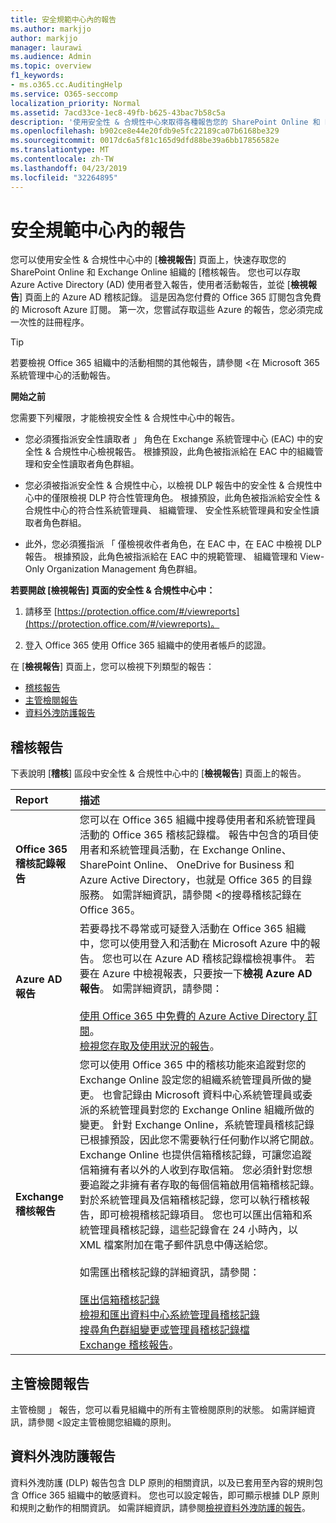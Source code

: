 ```yaml
---
title: 安全規範中心內的報告
ms.author: markjjo
author: markjjo
manager: laurawi
ms.audience: Admin
ms.topic: overview
f1_keywords:
- ms.o365.cc.AuditingHelp
ms.service: O365-seccomp
localization_priority: Normal
ms.assetid: 7acd33ce-1ec8-49fb-b625-43bac7b58c5a
description: '使用安全性 & 合規性中心來取得各種報告您的 SharePoint Online 和 Exchange Online 組織，以及 Azure Active Directory 的報告。  '
ms.openlocfilehash: b902ce8e44e20fdb9e5fc22189ca07b6168be329
ms.sourcegitcommit: 0017dc6a5f81c165d9dfd88be39a6bb17856582e
ms.translationtype: MT
ms.contentlocale: zh-TW
ms.lasthandoff: 04/23/2019
ms.locfileid: "32264895"
---
```

# <a name="reports-in-the-security--compliance-center"></a>安全規範中心內的報告

您可以使用安全性 & 合規性中心中的 [**檢視報告**] 頁面上，快速存取您的 SharePoint Online 和 Exchange Online 組織的 [稽核報告。 您也可以存取 Azure Active Directory (AD) 使用者登入報告，使用者活動報告，並從 [**檢視報告**] 頁面上的 Azure AD 稽核記錄。 這是因為您付費的 Office 365 訂閱包含免費的 Microsoft Azure 訂閱。 第一次，您嘗試存取這些 Azure 的報告，您必須完成一次性的註冊程序。 
  
> [!TIP]
> 若要檢視 Office 365 組織中的活動相關的其他報告，請參閱 <<c0>在 Microsoft 365 系統管理中心的活動報告。 
  
 **開始之前**
  
您需要下列權限，才能檢視安全性 & 合規性中心中的報告。
  
- 您必須獲指派安全性讀取者 」 角色在 Exchange 系統管理中心 (EAC) 中的安全性 & 合規性中心檢視報告。 根據預設，此角色被指派給在 EAC 中的組織管理和安全性讀取者角色群組。
    
- 您必須被指派安全性 & 合規性中心，以檢視 DLP 報告中的安全性 & 合規性中心中的僅限檢視 DLP 符合性管理角色。 根據預設，此角色被指派給安全性 & 合規性中心的符合性系統管理員、 組織管理、 安全性系統管理員和安全性讀取者角色群組。

- 此外，您必須獲指派 「 僅檢視收件者角色，在 EAC 中，在 EAC 中檢視 DLP 報告。 根據預設，此角色被指派給在 EAC 中的規範管理、 組織管理和 View-Only Organization Management 角色群組。
  
 **若要開啟 [檢視報告] 頁面的安全性 & 合規性中心中：**
  
1. 請移至 [https://protection.office.com/#/viewreports](https://protection.office.com/#/viewreports)。
    
2. 登入 Office 365 使用 Office 365 組織中的使用者帳戶的認證。
    
在 [**檢視報告**] 頁面上，您可以檢視下列類型的報告： 
  
- [稽核報告](#auditing-reports)
- [主管檢閱報告](#supervisory-review-report)
- [資料外洩防護報告](#data-loss-prevention-reports)
    
## <a name="auditing-reports"></a>稽核報告

下表說明 [**稽核**] 區段中安全性 & 合規性中心中的 [**檢視報告**] 頁面上的報告。 
  
|**Report**|**描述**|
|:-----|:-----|
|**Office 365 稽核記錄報告** <br/> |您可以在 Office 365 組織中搜尋使用者和系統管理員活動的 Office 365 稽核記錄檔。 報告中包含的項目使用者和系統管理員活動，在 Exchange Online、 SharePoint Online、 OneDrive for Business 和 Azure Active Directory，也就是 Office 365 的目錄服務。 如需詳細資訊，請參閱 <<c0>的搜尋稽核記錄在 Office 365。  <br/> |
|**Azure AD 報告** <br/> |若要尋找不尋常或可疑登入活動在 Office 365 組織中，您可以使用登入和活動在 Microsoft Azure 中的報告。 您也可以在 Azure AD 稽核記錄檔檢視事件。 若要在 Azure 中檢視報表，只要按一下**檢視 Azure AD 報告**。 如需詳細資訊，請參閱： <br/><br/>[使用 Office 365 中免費的 Azure Active Directory 訂閱](use-your-free-azure-ad-subscription-in-office-365.md)。 <br/> [檢視您存取及使用狀況的報告](http://go.microsoft.com/fwlink/p/?LinkId=506902)。  <br/> |
|**Exchange 稽核報告** <br/> | 您可以使用 Office 365 中的稽核功能來追蹤對您的 Exchange Online 設定您的組織系統管理員所做的變更。 也會記錄由 Microsoft 資料中心系統管理員或委派的系統管理員對您的 Exchange Online 組織所做的變更。 針對 Exchange Online，系統管理員稽核記錄已根據預設，因此您不需要執行任何動作以將它開啟。 Exchange Online 也提供信箱稽核記錄，可讓您追蹤信箱擁有者以外的人收到存取信箱。 您必須針對您想要追蹤之非擁有者存取的每個信箱啟用信箱稽核記錄。  <br/>  對於系統管理員及信箱稽核記錄，您可以執行稽核報告，即可檢視稽核記錄項目。 您也可以匯出信箱和系統管理員稽核記錄，這些記錄會在 24 小時內，以 XML 檔案附加在電子郵件訊息中傳送給您。 <br/><br/>如需匯出稽核記錄的詳細資訊，請參閱：  <br/><br/> [匯出信箱稽核記錄](http://go.microsoft.com/fwlink/p/?LinkID=404104) <br/> [檢視和匯出資料中心系統管理員稽核記錄](http://go.microsoft.com/fwlink/p/?LinkId=404109) <br/> [搜尋角色群組變更或管理員稽核記錄檔](http://go.microsoft.com/fwlink/p/?LinkId=404105) <br/>   [Exchange 稽核報告](http://go.microsoft.com/fwlink/p/?LinkID=395232)。  <br/> |
   
## <a name="supervisory-review-report"></a>主管檢閱報告

主管檢閱 」 報告，您可以看見組織中的所有主管檢閱原則的狀態。 如需詳細資訊，請參閱 <<c0>設定主管檢閱您組織的原則。
  
## <a name="data-loss-prevention-reports"></a>資料外洩防護報告

資料外洩防護 (DLP) 報告包含 DLP 原則的相關資訊，以及已套用至內容的規則包含 Office 365 組織中的敏感資料。 您也可以設定報告，即可顯示根據 DLP 原則和規則之動作的相關資訊。 如需詳細資訊，請參閱[檢視資料外洩防護的報告](view-the-dlp-reports.md)。

